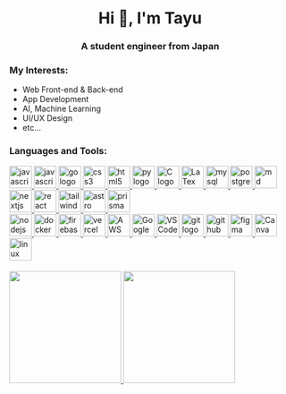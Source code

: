 <h1 align="center">Hi 👋, I'm Tayu</h1>
<h3 align="center">A student engineer from Japan</h3>

<h3 align="left">My Interests:</h3>
<ul>
    <li>Web Front-end & Back-end</li>
    <li>App Development</li>
    <li>AI, Machine Learning</li>
    <li>UI/UX Design</li>
    <li>etc...</li>
</ul>

<h3 align="left">Languages and Tools:</h3>
<div align="left">
    <a href="https://skillicons.dev" target="_blank" rel="noreferrer">
        <img src="https://skillicons.dev/icons?i=ts" height="40" alt="javascript logo"  />
    </a>
    <a href="https://skillicons.dev" target="_blank" rel="noreferrer">
        <img src="https://skillicons.dev/icons?i=js" height="40" alt="javascript logo"  />
    </a>
    <a href="https://skillicons.dev" target="_blank" rel="noreferrer">
        <img src="https://skillicons.dev/icons?i=go" height="40" alt="go logo"  />
    </a>
    <a href="https://skillicons.dev" target="_blank" rel="noreferrer">
        <img src="https://skillicons.dev/icons?i=css" height="40" alt="css3 logo"  />
    </a>
    <a href="https://skillicons.dev" target="_blank" rel="noreferrer">
        <img src="https://skillicons.dev/icons?i=html" height="40" alt="html5 logo"  />
    </a>
    <a href="https://skillicons.dev" target="_blank" rel="noreferrer">
        <img src="https://skillicons.dev/icons?i=py" height="40" alt="py logo"  />
    </a>
    <a href="https://skillicons.dev" target="_blank" rel="noreferrer">
        <img src="https://skillicons.dev/icons?i=c" height="40" alt="C logo"  />
    </a>
    <a href="https://skillicons.dev" target="_blank" rel="noreferrer">
        <img src="https://skillicons.dev/icons?i=latex" height="40" alt="LaTex logo"  />
    </a>
    <a href="https://skillicons.dev" target="_blank" rel="noreferrer">
        <img src="https://cdn.jsdelivr.net/gh/devicons/devicon/icons/mysql/mysql-original-wordmark.svg" height="40" alt="mysql logo"  />
    </a>
    <a href="https://skillicons.dev" target="_blank" rel="noreferrer">
        <img src="https://skillicons.dev/icons?i=postgres" height="40" alt="postgresql logo"  />
    </a>
    <a href="https://skillicons.dev" target="_blank" rel="noreferrer">
        <img src="https://skillicons.dev/icons?i=md" height="40" alt="md logo"  />
    </a>
</div>

<div align="left">
    <a href="https://skillicons.dev" target="_blank" rel="noreferrer">
        <img src="https://skillicons.dev/icons?i=nextjs" height="40" alt="nextjs logo"  />
    </a>
    <a href="https://skillicons.dev" target="_blank" rel="noreferrer">
        <img src="https://skillicons.dev/icons?i=react" height="40" alt="react logo"  />
    </a>
    <a href="https://skillicons.dev" target="_blank" rel="noreferrer">
        <img src="https://cdn.simpleicons.org/tailwindcss/06B6D4" height="40" alt="tailwindcss logo"  />
    </a>
    <a href="https://skillicons.dev" target="_blank" rel="noreferrer">
        <img src="https://skillicons.dev/icons?i=astro" height="40" alt="astro logo"  />
    </a>
    <a href="https://skillicons.dev" target="_blank" rel="noreferrer">
        <img src="https://skillicons.dev/icons?i=prisma" height="40" alt="prisma logo"  />
    </a>
</div>

<div align="left">
    <a href="https://skillicons.dev" target="_blank" rel="noreferrer">
        <img src="https://skillicons.dev/icons?i=nodejs" height="40" alt="nodejs logo"  />
    </a>
    <a href="https://skillicons.dev" target="_blank" rel="noreferrer">
        <img src="https://skillicons.dev/icons?i=docker" height="40" alt="docker logo"  />
    </a>
    <a href="https://skillicons.dev" target="_blank" rel="noreferrer">
        <img src="https://skillicons.dev/icons?i=firebase" height="40" alt="firebase logo"  />
    </a>
    <a href="https://skillicons.dev" target="_blank" rel="noreferrer">
        <img src="https://skillicons.dev/icons?i=vercel" height="40" alt="vercel logo"  />
    </a>
    <a href="https://skillicons.dev" target="_blank" rel="noreferrer">
        <img src="https://skillicons.dev/icons?i=aws" height="40" alt="AWS logo"  />
    </a>
    <a href="https://skillicons.dev" target="_blank" rel="noreferrer">
        <img src="https://skillicons.dev/icons?i=gcp" height="40" alt="Google Cloud Platform logo"  />
    </a>
    <a href="https://skillicons.dev" target="_blank" rel="noreferrer">
        <img src="https://skillicons.dev/icons?i=vscode" height="40" alt="VSCode logo"  />
    </a>
    <a href="https://skillicons.dev" target="_blank" rel="noreferrer">
        <img src="https://skillicons.dev/icons?i=git" height="40" alt="git logo"  />
    </a>
    <a href="https://skillicons.dev" target="_blank" rel="noreferrer">
        <img src="https://skillicons.dev/icons?i=github" height="40" alt="github logo"  />
    </a>
    <a href="https://skillicons.dev" target="_blank" rel="noreferrer">
        <img src="https://skillicons.dev/icons?i=figma" height="40" alt="figma logo"  />
    </a>
    <a href="https://skillicons.dev" target="_blank" rel="noreferrer">
        <img src="https://cdn.simpleicons.org/canva/00C4CC" height="40" alt="Canva logo"  />
    </a>
    <a href="https://skillicons.dev" target="_blank" rel="noreferrer">
        <img src="https://skillicons.dev/icons?i=linux" height="40" alt="linux logo"  />
    </a>
</div>

####

<a href="https://github.com/anuraghazra/github-readme-stats">
    <img src="https://github-readme-stats.vercel.app/api/top-langs/?username=QwerTayu&layout=compact&count_private=true" height="200px" />
</a>

<a href="https://github.com/anuraghazra/github-readme-stats">
    <img src="https://github-readme-stats.vercel.app/api?username=QwerTayu&count_private=true&theme=transparent&count_private=true" height="200px" />
</a>
